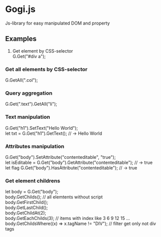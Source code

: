# Gogi.js  
Js-library for easy manipulated DOM and property

## Examples  
1) Get element by CSS-selector  
G.Get("#div a");  

### Get all elements by CSS-selector    
G.GetAll(".col");  

### Query aggregation  
G.Get(".text").GetAll("li");  

### Text manipulation  
G.Get("h1").SetText("Hello World");  
let txt = G.Get("h1").GetText(); // -> Hello World  

### Attributes manipulation  
G.Get("body").SetAttribute("contenteditable", "true");  
let isEditable = G.Get("body").GetAttribute("contenteditable"); // -> true  
let flag G.Get("body").HasAttribute("contenteditable"); // -> true  

### Get element childrens  
let body = G.Get("body");  
body.GetChilds(); // all elemtents without script  
body.GetFirstChild();  
body.GetLastChild();  
body.GetChildAt(2);  
body.GetEachChilds(3); // items with index like 3 6 9 12 15 ...  
body.GetChildsWhere((x) => x.tagName != "DIV"); // filter get only not div tags  

